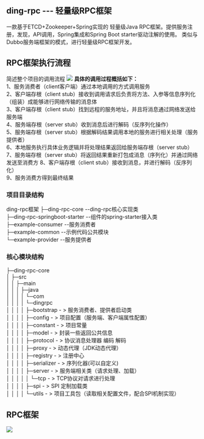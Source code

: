 ## **ding-rpc --- 轻量级RPC框架**  
一款基于ETCD+Zookeeper+Spring实现的
轻量级Java RPC框架。提供服务注册，发现，API调用，Spring集成和Spring Boot starter驱动注解的使用。
类似与Dubbo服务端框架的模式，进行轻量级RPC框架开发。
## **RPC框架执行流程**  
简述整个项目的调用流程
![](https://s3.bmp.ovh/imgs/2024/08/11/987b80668a424ae8.png)
**具体的调用过程概括如下：**  
1、服务消费者（client客户端）通过本地调用的方式调用服务  
2、客户端存根（client stub）接收到调用请求后负责将方法、入参等信息序列化（组装）成能够进行网络传输的消息体  
3、客户端存根（client stub）找到远程的服务地址，并且将消息通过网络发送给服务端  
4、服务端存根（server stub）收到消息后进行解码（反序列化操作）  
5、服务端存根（server stub）根据解码结果调用本地的服务进行相关处理（服务提供者）  
6、本地服务执行具体业务逻辑并将处理结果返回给服务端存根（server stub）  
7、服务端存根（server stub）将返回结果重新打包成消息（序列化）并通过网络发送至消费方
8、客户端存根（client stub）接收到消息，并进行解码（反序列化）  
9、服务消费方得到最终结果
### 项目目录结构
ding-rpc框架
├─ding-rpc-core	--ding-rpc核心实现类  
├─ding-rpc-springboot-starter	--组件的spring-starter接入类  
├─example-consumer	--服务消费者  
├─example-common	--示例代码公共模块  
└─example-provider	--服务提供者  
### 核心模块结构
├─ding-rpc-core  
│  ├─src  
│  │  ├─main  
│  │  │  ├─java  
│  │  │  │  └─com  
│  │  │  │      └─dingrpc  
│  │  │  │          ├─bootstrap                  - > 服务消费者、提供者启动类   
│  │  │  │          ├─config                     - > 项目配置（服务端、客户端属性配置）   
│  │  │  │          ├─constant                   - > 项目常量  
│  │  │  │          ├─model                      - > 封装一些返回公共信息   
│  │  │  │          ├─protocol                   - > 协议消息处理器 编码 解码  
│  │  │  │          ├─proxy                      - > 动态代理（JDK动态代理）  
│  │  │  │          ├─registry                   - > 注册中心  
│  │  │  │          ├─serializer                 - > 序列化器(可以自定义)  
│  │  │  │          ├─server                     - > 服务端相关类（请求处理、加载）  
│  │  │  │          │  └─tcp                     - > TCP协议对请求进行处理  
│  │  │  │          ├─spi                        - > SPI 定制加载类  
│  │  │  │          └─utils                      - > 项目工具包（读取相关配置文件，配合SPI机制实现）  

## RPC框架
![](https://s3.bmp.ovh/imgs/2024/08/08/d3ccb4d78012a8db.jpg)






